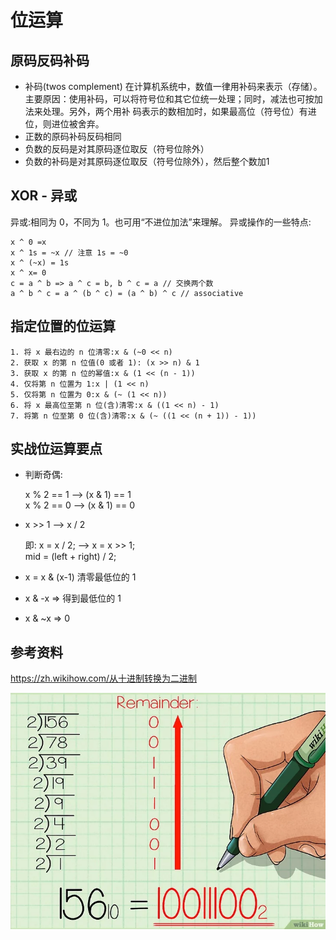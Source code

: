 # 位运算

## 原码反码补码

- 补码(twos complement) 在计算机系统中，数值一律用补码来表示（存储）。 主要原因：使用补码，可以将符号位和其它位统一处理；同时，减法也可按加法来处理。另外，两个用补 码表示的数相加时，如果最高位（符号位）有进位，则进位被舍弃。
- 正数的原码补码反码相同
- 负数的反码是对其原码逐位取反（符号位除外）
- 负数的补码是对其原码逐位取反（符号位除外），然后整个数加1


## XOR - 异或

异或:相同为 0，不同为 1。也可用“不进位加法”来理解。 异或操作的一些特点:

    x ^ 0 =x
    x ^ 1s = ~x // 注意 1s = ~0
    x ^ (~x) = 1s
    x ^ x= 0
    c = a ^ b => a ^ c = b, b ^ c = a // 交换两个数
    a ^ b ^ c = a ^ (b ^ c) = (a ^ b) ^ c // associative


## 指定位置的位运算

    1. 将 x 最右边的 n 位清零:x & (~0 << n)
    2. 获取 x 的第 n 位值(0 或者 1): (x >> n) & 1
    3. 获取 x 的第 n 位的幂值:x & (1 << (n - 1))
    4. 仅将第 n 位置为 1:x | (1 << n)
    5. 仅将第 n 位置为 0:x & (~ (1 << n))
    6. 将 x 最高位至第 n 位(含)清零:x & ((1 << n) - 1)
    7. 将第 n 位至第 0 位(含)清零:x & (~ ((1 << (n + 1)) - 1))


## 实战位运算要点

- 判断奇偶:

    x % 2 == 1 —> (x & 1) == 1   
    x % 2 == 0 —> (x & 1) == 0  

- x >> 1 —> x / 2

    即: x = x / 2; —> x = x >> 1;  
    mid = (left + right) / 2; 

- x = x & (x-1) 清零最低位的 1   
- x & -x => 得到最低位的 1   
- x & ~x => 0


## 参考资料

<https://zh.wikihow.com/从十进制转换为二进制>

![](bitwise/v4-728px-Convert-from-Decimal-to-Binary-Step-4-Version-4.jpeg)

